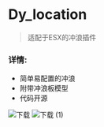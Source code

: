 # Dy_location
> 适配于ESX的冲浪插件

### 详情:
* 简单易配置的冲浪
* 附带冲浪板模型
* 代码开源

![下载](https://user-images.githubusercontent.com/64310374/216492470-b7213723-cb8a-40f9-a90b-a0a780528a2d.png)
![下载 (1)](https://user-images.githubusercontent.com/64310374/216492531-9d575e23-3918-40f5-8397-8c26c1bcb644.png)
